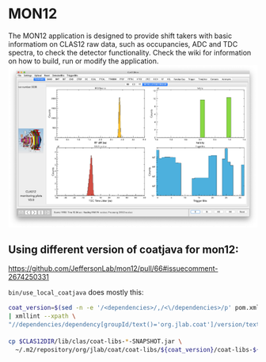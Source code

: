 # MON12

The MON12 application is designed to provide shift takers with basic 
informatiom on CLAS12 raw data, such as occupancies, ADC and TDC spectra, to 
check the detector functionality. Check the wiki for information on how to 
build, run or modify the application.
![](https://github.com/JeffersonLab/clas12mon/blob/master/images/Screen%20Shot%202021-06-09%20at%2019.18.04.png)


## Using different version of coatjava for mon12:

https://github.com/JeffersonLab/mon12/pull/66#issuecomment-2674250331

`bin/use_local_coatjava` does mostly this:
```bash
coat_version=$(sed -n -e '/<dependencies>/,/<\/dependencies>/p' pom.xml | tr -d '\n\t ' \
| xmllint --xpath \
"//dependencies/dependency[groupId/text()='org.jlab.coat']/version/text()" - )

cp $CLAS12DIR/lib/clas/coat-libs-*-SNAPSHOT.jar \
  ~/.m2/repository/org/jlab/coat/coat-libs/${coat_version}/coat-libs-${coat_version}.jar
```



